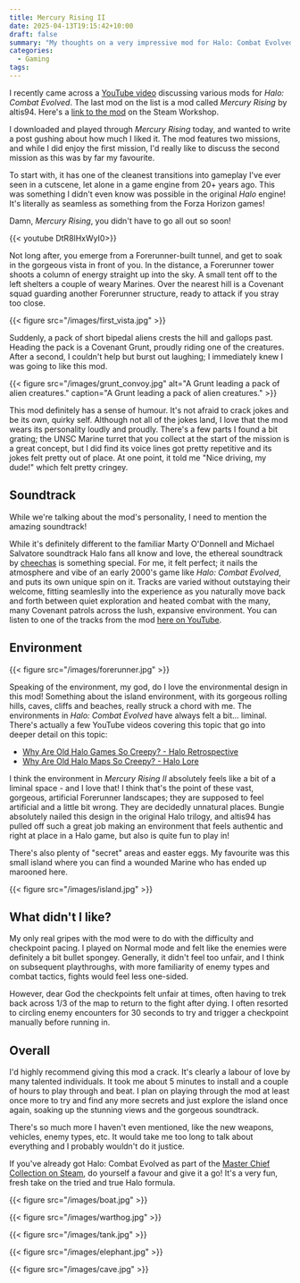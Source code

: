```yaml
---
title: Mercury Rising II
date: 2025-04-13T19:15:42+10:00
draft: false
summary: "My thoughts on a very impressive mod for Halo: Combat Evolved"
categories:
  - Gaming
tags:
---
```

I recently came across a [YouTube video](https://youtu.be/TShJhUdljX8?t=811&si=YxRgP22dTxUuoZdW) discussing various mods for *Halo: Combat Evolved*. The last mod on the list is a mod called *Mercury Rising* by altis94. Here's a [link to the mod](https://steamcommunity.com/sharedfiles/filedetails/?id=3021510694) on the Steam Workshop. 

I downloaded and played through *Mercury Rising* today, and wanted to write a post gushing about how much I liked it. The mod features two missions, and while I did enjoy the first mission, I'd really like to discuss the second mission as this was by far my favourite.

To start with, it has one of the cleanest transitions into gameplay I've ever seen in a cutscene, let alone in a game engine from 20+ years ago. This was something I didn't even know was possible in the original *Halo* engine! It's literally as seamless as something from the Forza Horizon games! 

Damn, *Mercury Rising*, you didn't have to go all out so soon!

{{< youtube DtR8lHxWyI0>}}

Not long after, you emerge from a Forerunner-built tunnel, and get to soak in the gorgeous vista in front of you. In the distance, a Forerunner tower shoots a column of energy straight up into the sky. A small tent off to the left shelters a couple of weary Marines. Over the nearest hill is a Covenant squad guarding another Forerunner structure, ready to attack if you stray too close. 

{{< figure src="/images/first_vista.jpg" >}}

Suddenly, a pack of short bipedal aliens crests the hill and gallops past. Heading the pack is a Covenant Grunt, proudly riding one of the creatures. After a second, I couldn't help but burst out laughing; I immediately knew I was going to like this mod.

{{< figure src="/images/grunt_convoy.jpg" alt="A Grunt leading a pack of alien creatures." caption="A Grunt leading a pack of alien creatures." >}}

This mod definitely has a sense of humour. It's not afraid to crack jokes and be its own, quirky self. Although not all of the jokes land, I love that the mod wears its personality loudly and proudly. There's a few parts I found a bit grating; the UNSC Marine turret that you collect at the start of the mission is a great concept, but I did find its voice lines got pretty repetitive and its jokes felt pretty out of place. At one point, it told me "Nice driving, my dude!" which felt pretty cringey.

## Soundtrack 

While we're talking about the mod's personality, I need to mention the amazing soundtrack!

While it's definitely different to the familiar Marty O'Donnell and Michael Salvatore soundtrack Halo fans all know and love, the ethereal soundtrack by [cheechas](https://cheechas.bandcamp.com/album/overture-ep) is something special. For me, it felt perfect; it nails the atmosphere and vibe of an early 2000's game like *Halo: Combat Evolved*, and puts its own unique spin on it. Tracks are varied without outstaying their welcome, fitting seamleslly into the experience as you naturally move back and forth between quiet exploration and heated combat with the many, many Covenant patrols across the lush, expansive environment. You can listen to one of the tracks from the mod [here on YouTube](https://www.youtube.com/watch?v=a6GpukwEnsY).

## Environment

{{< figure src="/images/forerunner.jpg" >}}

Speaking of the environment, my god, do I love the environmental design in this mod! Something about the island environment, with its gorgeous rolling hills, caves, cliffs and beaches, really struck a chord with me. The environments in *Halo: Combat Evolved* have always felt a bit... liminal. There's actually a few YouTube videos covering this topic that go into deeper detail on this topic:

- [Why Are Old Halo Games So Creepy? - Halo Retrospective](https://www.youtube.com/watch?v=f_TTXYOC8SE)
- [Why Are Old Halo Maps So Creepy? - Halo Lore](https://www.youtube.com/watch?v=Y43pb5NAaw4)

I think the environment in *Mercury Rising II* absolutely feels like a bit of a liminal space - and I love that! I think that's the point of these vast, gorgeous, artificial Forerunner landscapes; they are supposed to feel artificial and a little bit wrong. They are decidedly unnatural places. Bungie absolutely nailed this design in the original Halo trilogy, and altis94 has pulled off such a great job making an environment that feels authentic and right at place in a Halo game, but also is quite fun to play in!

There's also plenty of "secret" areas and easter eggs. My favourite was this small island where you can find a wounded Marine who has ended up marooned here.

{{< figure src="/images/island.jpg" >}}

## What didn't I like?

My only real gripes with the mod were to do with the difficulty and checkpoint pacing. I played on Normal mode and felt like the enemies were definitely a bit bullet spongey. Generally, it didn't feel too unfair, and I think on subsequent playthroughs, with more familiarity of enemy types and combat tactics, fights would feel less one-sided. 

However, dear God the checkpoints felt unfair at times, often having to trek back across 1/3 of the map to return to the fight after dying. I often resorted to circling enemy encounters for 30 seconds to try and trigger a checkpoint manually before running in.

## Overall

I'd highly recommend giving this mod a crack. It's clearly a labour of love by many talented individuals. It took me about 5 minutes to install and a couple of hours to play through and beat. I plan on playing through the mod at least once more to try and find any more secrets and just explore the island once again, soaking up the stunning views and the gorgeous soundtrack.

There's so much more I haven't even mentioned, like the new weapons, vehicles, enemy types, etc.
It would take me too long to talk about everything and I probably wouldn't do it justice.

If you've already got Halo: Combat Evolved as part of the [Master Chief Collection on Steam](https://store.steampowered.com/app/976730/), do yourself a favour and give it a go! It's a very fun, fresh take on the tried and true Halo formula.

{{< figure src="/images/boat.jpg" >}}

{{< figure src="/images/warthog.jpg" >}}

{{< figure src="/images/tank.jpg" >}}

{{< figure src="/images/elephant.jpg" >}}

{{< figure src="/images/cave.jpg" >}}